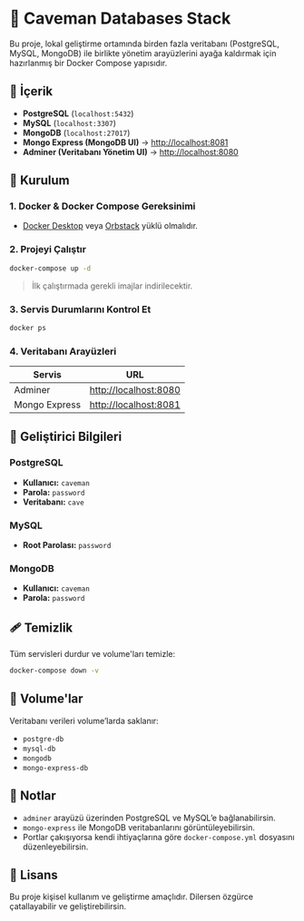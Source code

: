 # 🐘 Caveman Databases Stack

Bu proje, lokal geliştirme ortamında birden fazla veritabanı (PostgreSQL, MySQL, MongoDB) ile birlikte yönetim arayüzlerini ayağa kaldırmak için hazırlanmış bir Docker Compose yapısıdır.

## 🚀 İçerik

* **PostgreSQL** (`localhost:5432`)
* **MySQL** (`localhost:3307`)
* **MongoDB** (`localhost:27017`)
* **Mongo Express (MongoDB UI)** → [http://localhost:8081](http://localhost:8081)
* **Adminer (Veritabanı Yönetim UI)** → [http://localhost:8080](http://localhost:8080)

## 🔧 Kurulum

### 1. Docker & Docker Compose Gereksinimi

* [Docker Desktop](https://www.docker.com/products/docker-desktop) veya [Orbstack](https://orbstack.dev) yüklü olmalıdır.

### 2. Projeyi Çalıştır

```bash
docker-compose up -d
```

> İlk çalıştırmada gerekli imajlar indirilecektir.

### 3. Servis Durumlarını Kontrol Et

```bash
docker ps
```

### 4. Veritabanı Arayüzleri

| Servis        | URL                                            |
| ------------- | ---------------------------------------------- |
| Adminer       | [http://localhost:8080](http://localhost:8080) |
| Mongo Express | [http://localhost:8081](http://localhost:8081) |

## 💠 Geliştirici Bilgileri

### PostgreSQL

* **Kullanıcı:** `caveman`
* **Parola:** `password`
* **Veritabanı:** `cave`

### MySQL

* **Root Parolası:** `password`

### MongoDB

* **Kullanıcı:** `caveman`
* **Parola:** `password`

## 🩹 Temizlik

Tüm servisleri durdur ve volume'ları temizle:

```bash
docker-compose down -v
```

## 📁 Volume'lar

Veritabanı verileri volume’larda saklanır:

* `postgre-db`
* `mysql-db`
* `mongodb`
* `mongo-express-db`

## 🧠 Notlar

* `adminer` arayüzü üzerinden PostgreSQL ve MySQL’e bağlanabilirsin.
* `mongo-express` ile MongoDB veritabanlarını görüntüleyebilirsin.
* Portlar çakışıyorsa kendi ihtiyaçlarına göre `docker-compose.yml` dosyasını düzenleyebilirsin.

## 📜 Lisans

Bu proje kişisel kullanım ve geliştirme amaçlıdır. Dilersen özgürce çatallayabilir ve geliştirebilirsin.
